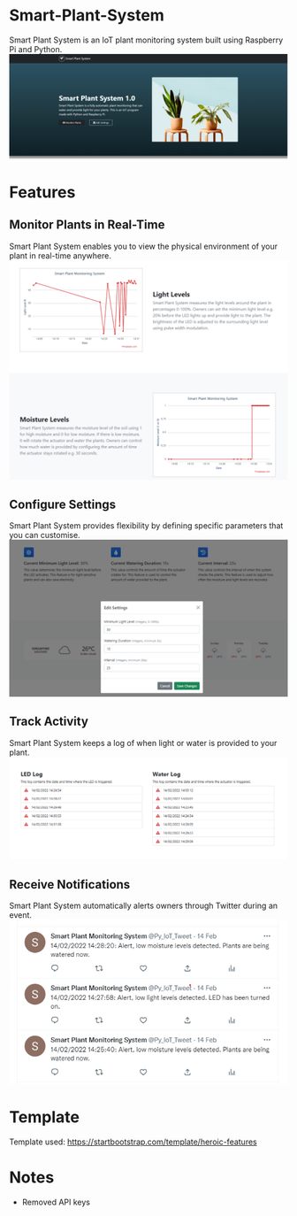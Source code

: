# Smart-Plant-System
Smart Plant System is an IoT plant monitoring system built using Raspberry Pi and Python.
<br>
![image-1](images/image-1.png)

# Features
## Monitor Plants in Real-Time
Smart Plant System enables you to view the physical environment of your plant in real-time anywhere.
<br>
![image-2](images/image-2.png)

## Configure Settings
Smart Plant System provides flexibility by defining specific parameters that you can customise.
<br>
![image-3](images/image-3.png)

## Track Activity
Smart Plant System keeps a log of when light or water is provided to your plant.
<br>
![image-4](images/image-4.png)

## Receive Notifications
Smart Plant System automatically alerts owners through Twitter during an event.
![image-5](images/image-5.png)

# Template
Template used: https://startbootstrap.com/template/heroic-features

# Notes
- Removed API keys
